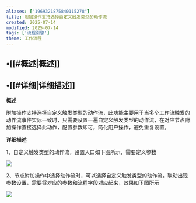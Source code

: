 ```yaml
---
aliases: ["1969321875840115278"]
title: 附加操作支持选择自定义触发类型的动作流
created: 2025-07-14
modified: 2025-07-14
tags: ['流程引擎']
theme: 工作流程
---
```


## •[[#概述|概述]]

## •[[#详细|详细描述]]

**概述**

附加操作支持选择自定义触发类型的动作流，此功能主要用于当多个工作流触发的动作流事件实际一致时，只需要设置一遍自定义触发类型的动作流，在对应节点附加操作直接选择此动作，配置参数即可，简化用户操作，避免重复设置。

**详细描述**

1、自定义触发类型的动作流，设置入口如下图所示，需要定义参数

![](https://myhelpdoc.oss-cn-heyuan.aliyuncs.com/mdimages/56f43ea1434d9e32a1d70dbf243dd5f9.jpg)

2、节点附加操作中选择动作流时，可以选择自定义触发类型的动作流，联动出现参数设置，需要将对应的参数和流程字段对应起来，效果如下图所示

![](https://myhelpdoc.oss-cn-heyuan.aliyuncs.com/mdimages/b62289ae3d954132a9224645bf5d1784.jpg)

